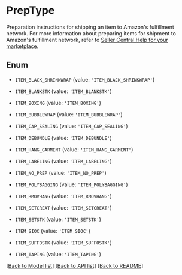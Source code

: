 # PrepType

Preparation instructions for shipping an item to Amazon's fulfillment network. For more information about preparing items for shipment to Amazon's fulfillment network, refer to [Seller Central Help for your marketplace](https://developer-docs.amazon.com/sp-api/docs/seller-central-urls).

## Enum

* `ITEM_BLACK_SHRINKWRAP` (value: `'ITEM_BLACK_SHRINKWRAP'`)

* `ITEM_BLANKSTK` (value: `'ITEM_BLANKSTK'`)

* `ITEM_BOXING` (value: `'ITEM_BOXING'`)

* `ITEM_BUBBLEWRAP` (value: `'ITEM_BUBBLEWRAP'`)

* `ITEM_CAP_SEALING` (value: `'ITEM_CAP_SEALING'`)

* `ITEM_DEBUNDLE` (value: `'ITEM_DEBUNDLE'`)

* `ITEM_HANG_GARMENT` (value: `'ITEM_HANG_GARMENT'`)

* `ITEM_LABELING` (value: `'ITEM_LABELING'`)

* `ITEM_NO_PREP` (value: `'ITEM_NO_PREP'`)

* `ITEM_POLYBAGGING` (value: `'ITEM_POLYBAGGING'`)

* `ITEM_RMOVHANG` (value: `'ITEM_RMOVHANG'`)

* `ITEM_SETCREAT` (value: `'ITEM_SETCREAT'`)

* `ITEM_SETSTK` (value: `'ITEM_SETSTK'`)

* `ITEM_SIOC` (value: `'ITEM_SIOC'`)

* `ITEM_SUFFOSTK` (value: `'ITEM_SUFFOSTK'`)

* `ITEM_TAPING` (value: `'ITEM_TAPING'`)

[[Back to Model list]](../README.md#documentation-for-models) [[Back to API list]](../README.md#documentation-for-api-endpoints) [[Back to README]](../README.md)


